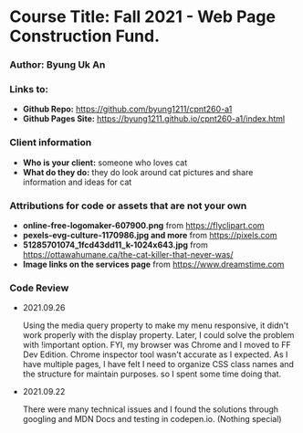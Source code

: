 # Course Title: Fall 2021 - Web Page Construction Fund.
### Author: Byung Uk An
### Links to:
  - **Github Repo:** https://github.com/byung1211/cpnt260-a1
  - **Github Pages Site:** https://byung1211.github.io/cpnt260-a1/index.html
  
### Client information
  - **Who is your client:** someone who loves cat  
  - **What do they do:** they do look around cat pictures and share information and ideas for cat

### Attributions for code or assets that are not your own

- **online-free-logomaker-607900.png**
from https://flyclipart.com
- **pexels-evg-culture-1170986.jpg and more** from https://pixels.com
- **51285701074_1fcd43dd11_k-1024x643.jpg** from https://ottawahumane.ca/the-cat-killer-that-never-was/
- **Image links on the services page** from https://www.dreamstime.com

### Code Review
	
- 2021.09.26
	
	Using the media query property to make my menu responsive, it didn't work properly with the display property. Later, I could solve the problem with !important option. FYI, my browser was Chrome and I moved to FF Dev Edition. Chrome inspector tool wasn't accurate as I expected. As I have multiple pages, I have felt I need to organize CSS class names and the structure for maintain purposes. so I spent some time doing that. 
	
- 2021.09.22

	There were many technical issues and I found the solutions through googling and MDN Docs and testing in codepen.io. (Nothing special)
